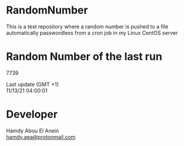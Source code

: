 # RandomNumber    
This is a test repository where a random number is pushed to a file automatically passwordless from a cron job in my Linux CentOS server    
# Random Number of the last run   
7739
      
Last update (GMT +1)    
11/13/21 04:00:01
# Developer    
Hamdy Abou El Anein   
hamdy.aea@protonmail.com
